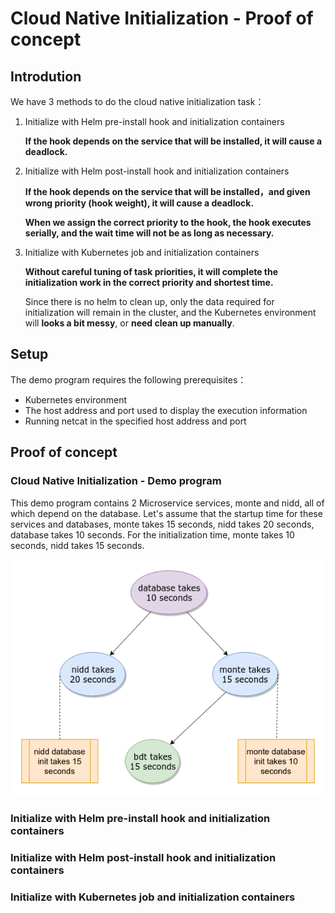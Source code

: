 # Cloud Native Initialization - Proof of concept

## Introdution

We have 3 methods to do the cloud native initialization task：

1. Initialize with Helm pre-install hook and initialization containers

    **If the hook depends on the service that will be installed, it will cause a deadlock.**

2. Initialize with Helm post-install hook and initialization containers

    **If the hook depends on the service that will be installed，and given wrong
    priority (hook weight), it will cause a deadlock.**

    **When we assign the correct priority to the hook, the hook executes serially,
     and the wait time will not be as long as necessary.**

3. Initialize with Kubernetes job and initialization containers

    **Without careful tuning of task priorities, it will complete the initialization
     work in the correct priority and shortest time.**

    Since there is no helm to clean up, only the data required for initialization
    will remain in the cluster, and the Kubernetes environment will **looks a bit messy**,
    or **need clean up manually**.

## Setup

The demo program requires the following prerequisites：

- Kubernetes environment
- The host address and port used to display the execution information
- Running netcat in the specified host address and port

## Proof of concept

### Cloud Native Initialization - Demo program

This demo program contains 2 Microservice services, monte and nidd, all of
which depend on the database.
Let's assume that the startup time for these services and databases,
monte takes 15 seconds, nidd takes 20 seconds, database takes 10 seconds.
For the initialization time, monte takes 10 seconds, nidd takes 15 seconds.

![Cloud Native Initialization - Demo program](cni-poc.png)

### Initialize with Helm pre-install hook and initialization containers

### Initialize with Helm post-install hook and initialization containers

### Initialize with Kubernetes job and initialization containers
